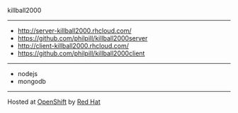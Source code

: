 killball2000

---

* http://server-killball2000.rhcloud.com/
* https://github.com/philpill/killball2000server
* http://client-killball2000.rhcloud.com/
* https://github.com/philpill/killball2000client

---

* nodejs
* mongodb

---

Hosted at [OpenShift](https://www.openshift.com/) by [Red Hat](https://www.redhat.com/)